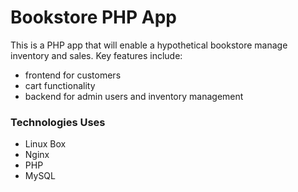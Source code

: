 Bookstore PHP App
=================

This is a PHP app that will enable a hypothetical bookstore manage inventory and sales. Key features include:
+ frontend for customers
+ cart functionality
+ backend for admin users and inventory management

### Technologies Uses
- Linux Box
- Nginx
- PHP
- MySQL
